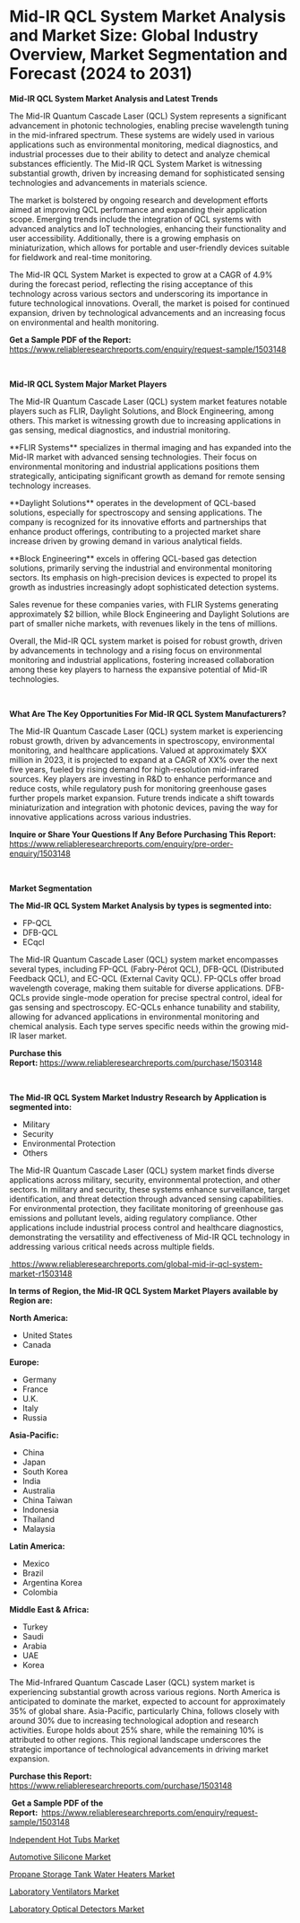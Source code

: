 <p><h1>Mid-IR QCL System Market Analysis and Market Size: Global Industry Overview, Market Segmentation and Forecast (2024 to 2031)</h1></p><p><strong>Mid-IR QCL System Market Analysis and Latest Trends</strong></p>
<p><p>The Mid-IR Quantum Cascade Laser (QCL) System represents a significant advancement in photonic technologies, enabling precise wavelength tuning in the mid-infrared spectrum. These systems are widely used in various applications such as environmental monitoring, medical diagnostics, and industrial processes due to their ability to detect and analyze chemical substances efficiently. The Mid-IR QCL System Market is witnessing substantial growth, driven by increasing demand for sophisticated sensing technologies and advancements in materials science. </p><p>The market is bolstered by ongoing research and development efforts aimed at improving QCL performance and expanding their application scope. Emerging trends include the integration of QCL systems with advanced analytics and IoT technologies, enhancing their functionality and user accessibility. Additionally, there is a growing emphasis on miniaturization, which allows for portable and user-friendly devices suitable for fieldwork and real-time monitoring.</p><p>The Mid-IR QCL System Market is expected to grow at a CAGR of 4.9% during the forecast period, reflecting the rising acceptance of this technology across various sectors and underscoring its importance in future technological innovations. Overall, the market is poised for continued expansion, driven by technological advancements and an increasing focus on environmental and health monitoring.</p></p>
<p><strong>Get a Sample PDF of the Report:&nbsp;</strong> <a href="https://www.reliableresearchreports.com/enquiry/request-sample/1503148?utm_campaign=121&utm_medium=2&utm_source=Github&utm_content=ia&utm_term=27092024&utm_id=mid-ir-qcl-system">https://www.reliableresearchreports.com/enquiry/request-sample/1503148</a></p>
<p>&nbsp;</p>
<p><strong>Mid-IR QCL System Major Market Players</strong></p>
<p><p>The Mid-IR Quantum Cascade Laser (QCL) system market features notable players such as FLIR, Daylight Solutions, and Block Engineering, among others. This market is witnessing growth due to increasing applications in gas sensing, medical diagnostics, and industrial monitoring.</p><p>**FLIR Systems** specializes in thermal imaging and has expanded into the Mid-IR market with advanced sensing technologies. Their focus on environmental monitoring and industrial applications positions them strategically, anticipating significant growth as demand for remote sensing technology increases.</p><p>**Daylight Solutions** operates in the development of QCL-based solutions, especially for spectroscopy and sensing applications. The company is recognized for its innovative efforts and partnerships that enhance product offerings, contributing to a projected market share increase driven by growing demand in various analytical fields.</p><p>**Block Engineering** excels in offering QCL-based gas detection solutions, primarily serving the industrial and environmental monitoring sectors. Its emphasis on high-precision devices is expected to propel its growth as industries increasingly adopt sophisticated detection systems. </p><p>Sales revenue for these companies varies, with FLIR Systems generating approximately $2 billion, while Block Engineering and Daylight Solutions are part of smaller niche markets, with revenues likely in the tens of millions. </p><p>Overall, the Mid-IR QCL system market is poised for robust growth, driven by advancements in technology and a rising focus on environmental monitoring and industrial applications, fostering increased collaboration among these key players to harness the expansive potential of Mid-IR technologies.</p></p>
<p>&nbsp;</p>
<p><strong>What Are The Key Opportunities For Mid-IR QCL System Manufacturers?</strong></p>
<p><p>The Mid-IR Quantum Cascade Laser (QCL) system market is experiencing robust growth, driven by advancements in spectroscopy, environmental monitoring, and healthcare applications. Valued at approximately $XX million in 2023, it is projected to expand at a CAGR of XX% over the next five years, fueled by rising demand for high-resolution mid-infrared sources. Key players are investing in R&D to enhance performance and reduce costs, while regulatory push for monitoring greenhouse gases further propels market expansion. Future trends indicate a shift towards miniaturization and integration with photonic devices, paving the way for innovative applications across various industries.</p></p>
<p><strong>Inquire or Share Your Questions If Any Before Purchasing This Report:</strong> <a href="https://www.reliableresearchreports.com/enquiry/pre-order-enquiry/1503148?utm_campaign=121&utm_medium=2&utm_source=Github&utm_content=ia&utm_term=27092024&utm_id=mid-ir-qcl-system">https://www.reliableresearchreports.com/enquiry/pre-order-enquiry/1503148</a></p>
<p>&nbsp;</p>
<p><strong>Market Segmentation</strong></p>
<p><strong>The Mid-IR QCL System Market Analysis by types is segmented into:</strong></p>
<p><ul><li>FP-QCL</li><li>DFB-QCL</li><li>ECqcl</li></ul></p>
<p><p>The Mid-IR Quantum Cascade Laser (QCL) system market encompasses several types, including FP-QCL (Fabry-Pérot QCL), DFB-QCL (Distributed Feedback QCL), and EC-QCL (External Cavity QCL). FP-QCLs offer broad wavelength coverage, making them suitable for diverse applications. DFB-QCLs provide single-mode operation for precise spectral control, ideal for gas sensing and spectroscopy. EC-QCLs enhance tunability and stability, allowing for advanced applications in environmental monitoring and chemical analysis. Each type serves specific needs within the growing mid-IR laser market.</p></p>
<p><strong>Purchase this Report:&nbsp;</strong><a href="https://www.reliableresearchreports.com/purchase/1503148?utm_campaign=121&utm_medium=2&utm_source=Github&utm_content=ia&utm_term=27092024&utm_id=mid-ir-qcl-system">https://www.reliableresearchreports.com/purchase/1503148</a></p>
<p>&nbsp;</p>
<p><strong>The Mid-IR QCL System Market Industry Research by Application is segmented into:</strong></p>
<p><ul><li>Military</li><li>Security</li><li>Environmental Protection</li><li>Others</li></ul></p>
<p><p>The Mid-IR Quantum Cascade Laser (QCL) system market finds diverse applications across military, security, environmental protection, and other sectors. In military and security, these systems enhance surveillance, target identification, and threat detection through advanced sensing capabilities. For environmental protection, they facilitate monitoring of greenhouse gas emissions and pollutant levels, aiding regulatory compliance. Other applications include industrial process control and healthcare diagnostics, demonstrating the versatility and effectiveness of Mid-IR QCL technology in addressing various critical needs across multiple fields.</p></p>
<p><a href="https://www.reliableresearchreports.com/global-mid-ir-qcl-system-market-r1503148?utm_campaign=121&utm_medium=2&utm_source=Github&utm_content=ia&utm_term=27092024&utm_id=mid-ir-qcl-system">&nbsp;https://www.reliableresearchreports.com/global-mid-ir-qcl-system-market-r1503148</a></p>
<p><strong>In terms of Region, the Mid-IR QCL System Market Players available by Region are:</strong></p>
<p>
    <p> <strong> North America: </strong>
        <ul>
            <li>United States</li>
            <li>Canada</li>
        </ul>
        </p> 
    <p> <strong> Europe: </strong>
        <ul>
            <li>Germany</li>
            <li>France</li>
            <li>U.K.</li>
            <li>Italy</li>
            <li>Russia</li>
        </ul>
        </p> 
    <p> <strong> Asia-Pacific: </strong>
        <ul>
            <li>China</li>
            <li>Japan</li>
            <li>South Korea</li>
            <li>India</li>
            <li>Australia</li>
            <li>China Taiwan</li>
            <li>Indonesia</li>
            <li>Thailand</li>
            <li>Malaysia</li>
        </ul>
        </p> 
    <p> <strong> Latin America: </strong>
        <ul>
            <li>Mexico</li>
            <li>Brazil</li>
            <li>Argentina Korea</li>
            <li>Colombia</li>
        </ul>
        </p> 
    <p> <strong> Middle East & Africa: </strong>
        <ul>
            <li>Turkey</li>
            <li>Saudi</li>
            <li>Arabia</li>
            <li>UAE</li>
            <li>Korea</li>
        </ul>
    </p>
    </p>
<p><p>The Mid-Infrared Quantum Cascade Laser (QCL) system market is experiencing substantial growth across various regions. North America is anticipated to dominate the market, expected to account for approximately 35% of global share. Asia-Pacific, particularly China, follows closely with around 30% due to increasing technological adoption and research activities. Europe holds about 25% share, while the remaining 10% is attributed to other regions. This regional landscape underscores the strategic importance of technological advancements in driving market expansion.</p></p>
<p><strong>Purchase this Report: </strong><a href="https://www.reliableresearchreports.com/purchase/1503148?utm_campaign=121&utm_medium=2&utm_source=Github&utm_content=ia&utm_term=27092024&utm_id=mid-ir-qcl-system">https://www.reliableresearchreports.com/purchase/1503148</a></p>
<p>&nbsp;<strong>Get a Sample PDF of the Report:&nbsp;&nbsp;</strong><a href="https://www.reliableresearchreports.com/enquiry/request-sample/1503148?utm_campaign=121&utm_medium=2&utm_source=Github&utm_content=ia&utm_term=27092024&utm_id=mid-ir-qcl-system">https://www.reliableresearchreports.com/enquiry/request-sample/1503148</a></p>
<p><strong></strong></p>
<p><p><a href="https://issuu.com/reportprime-2/docs/independent-hot-tubs-market-size-20_baa4064ddf9bc9?utm_campaign=121&utm_medium=2&utm_source=Github&utm_content=ia&utm_term=27092024&utm_id=mid-ir-qcl-system">Independent Hot Tubs Market</a></p><p><a href="https://www.linkedin.com/pulse/what-innovations-market-trends-shaping-automotive-silicone-hl9vf?utm_campaign=121&utm_medium=2&utm_source=Github&utm_content=ia&utm_term=27092024&utm_id=mid-ir-qcl-system">Automotive Silicone Market</a></p><p><a href="https://issuu.com/reportprime-2/docs/propane-storage-tank-water-heaters-_34a9f1dd4252ef?utm_campaign=121&utm_medium=2&utm_source=Github&utm_content=ia&utm_term=27092024&utm_id=mid-ir-qcl-system">Propane Storage Tank Water Heaters Market</a></p><p><a href="https://github.com/CarolynWatkins697/Market-Research-Report-List-1/blob/main/laboratory-ventilators-market.md?utm_campaign=121&utm_medium=2&utm_source=Github&utm_content=ia&utm_term=27092024&utm_id=mid-ir-qcl-system">Laboratory Ventilators Market</a></p><p><a href="https://github.com/RunaHaque64/Market-Research-Report-List-1/blob/main/laboratory-optical-detectors-market.md?utm_campaign=121&utm_medium=2&utm_source=Github&utm_content=ia&utm_term=27092024&utm_id=mid-ir-qcl-system">Laboratory Optical Detectors Market</a></p></p>